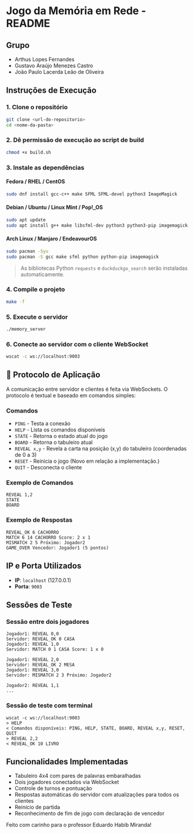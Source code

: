 # Jogo da Memória em Rede - README

## Grupo

* Arthus Lopes Fernandes
* Gustavo Araújo Menezes Castro
* João Paulo Lacerda Leão de Oliveira

## Instruções de Execução

### 1. Clone o repositório

```bash
git clone <url-do-repositorio>
cd <nome-da-pasta>
```

### 2. Dê permissão de execução ao script de build

```bash
chmod +x build.sh
```

### 3. Instale as dependências

#### Fedora / RHEL / CentOS

```bash
sudo dnf install gcc-c++ make SFML SFML-devel python3 ImageMagick
```

#### Debian / Ubuntu / Linux Mint / Pop!\_OS

```bash
sudo apt update
sudo apt install g++ make libsfml-dev python3 python3-pip imagemagick
```

#### Arch Linux / Manjaro / EndeavourOS

```bash
sudo pacman -Syu
sudo pacman -S gcc make sfml python python-pip imagemagick
```

> As bibliotecas Python `requests` e `duckduckgo_search` serão instaladas automaticamente.

### 4. Compile o projeto

```bash
make -f 
```

### 5. Execute o servidor

```bash
./memory_server
```

### 6. Conecte ao servidor com o cliente WebSocket

```bash
wscat -c ws://localhost:9003
```

## 📃 Protocolo de Aplicação

A comunicação entre servidor e clientes é feita via WebSockets. O protocolo é textual e baseado em comandos simples:

### Comandos

* `PING` - Testa a conexão
* `HELP` - Lista os comandos disponíveis
* `STATE` - Retorna o estado atual do jogo
* `BOARD` - Retorna o tabuleiro atual
* `REVEAL x,y` - Revela a carta na posição (x,y) do tabuleiro (coordenadas de 0 a 3)
* `RESET` - Reinicia o jogo (Novo em relação a implementação.)
* `QUIT` - Desconecta o cliente

### Exemplo de Comandos

```
REVEAL 1,2
STATE
BOARD
```

### Exemplo de Respostas

```
REVEAL_OK 6 CACHORRO
MATCH 6 14 CACHORRO Score: 2 x 1
MISMATCH 2 5 Próximo: Jogador2
GAME_OVER Vencedor: Jogador1 (5 pontos)
```

## IP e Porta Utilizados

* **IP**: `localhost` (127.0.0.1)
* **Porta**: `9003`

## Sessões de Teste

### Sessão entre dois jogadores

```
Jogador1: REVEAL 0,0
Servidor: REVEAL_OK 0 CASA
Jogador1: REVEAL 1,0
Servidor: MATCH 0 1 CASA Score: 1 x 0

Jogador1: REVEAL 2,0
Servidor: REVEAL_OK 2 MESA
Jogador1: REVEAL 3,0
Servidor: MISMATCH 2 3 Próximo: Jogador2

Jogador2: REVEAL 1,1
...
```

### Sessão de teste com terminal

```
wscat -c ws://localhost:9003
> HELP
< Comandos disponíveis: PING, HELP, STATE, BOARD, REVEAL x,y, RESET, QUIT
> REVEAL 2,2
< REVEAL_OK 10 LIVRO
```

## Funcionalidades Implementadas

* Tabuleiro 4x4 com pares de palavras embaralhadas
* Dois jogadores conectados via WebSocket
* Controle de turnos e pontuação
* Respostas automáticas do servidor com atualizações para todos os clientes
* Reinício de partida
* Reconhecimento de fim de jogo com declaração de vencedor



Feito com carinho para o professor Eduardo Habib Miranda! 
